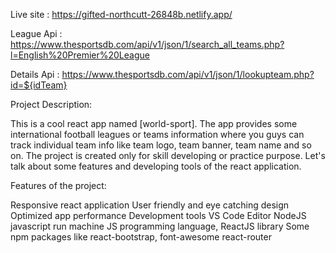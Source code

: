 Live site : https://gifted-northcutt-26848b.netlify.app/

League Api : https://www.thesportsdb.com/api/v1/json/1/search_all_teams.php?l=English%20Premier%20League

Details Api : https://www.thesportsdb.com/api/v1/json/1/lookupteam.php?id=${idTeam}

Project Description:

This is a cool react app named [world-sport]. The app provides some international football leagues or teams information where you guys can track individual team info like team logo, team banner, team name and so on. The project is created only for skill developing or practice purpose. Let's talk about some features and developing tools of the react application.

Features of the project:

Responsive react application
User friendly and eye catching design
Optimized app performance
Development tools
VS Code Editor
NodeJS javascript run machine
JS programming language, ReactJS library
Some npm packages like react-bootstrap, font-awesome react-router
